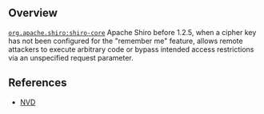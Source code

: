 ## Overview
[`org.apache.shiro:shiro-core`](http://search.maven.org/#search%7Cga%7C1%7Ca%3A%22shiro-core%22)
Apache Shiro before 1.2.5, when a cipher key has not been configured for the "remember me" feature, allows remote attackers to execute arbitrary code or bypass intended access restrictions via an unspecified request parameter.

## References
- [NVD](https://web.nvd.nist.gov/view/vuln/detail?vulnId=CVE-2016-4437)